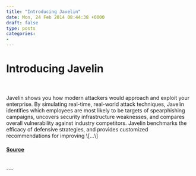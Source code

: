 ```yaml
---
title: "Introducing Javelin"
date: Mon, 24 Feb 2014 08:44:38 +0000
draft: false
type: posts
categories: 
- 
---
```

# Introducing Javelin

<br/>

<br/>
Javelin shows you how modern attackers would approach and exploit your enterprise. By simulating real-time, real-world attack techniques, Javelin identifies which employees are most likely to be targets of spearphishing campaigns, uncovers security infrastructure weaknesses, and compares overall vulnerability against industry competitors. Javelin benchmarks the efficacy of defensive strategies, and provides customized recommendations for improving \[…\]

#### [Source](https://blog.trailofbits.com/2014/02/24/introducing-javelin/)

<br/>
---

